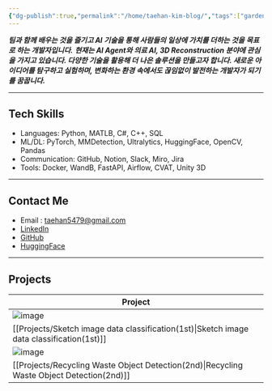 ```yaml
---
{"dg-publish":true,"permalink":"/home/taehan-kim-blog/","tags":["gardenEntry"],"created":"2024-11-08T18:48:01.723+09:00","updated":"2025-02-15T06:16:46.197+09:00"}
---
```


***팀과 함께 배우는 것을 즐기고 AI 기술을 통해 사람들의 일상에 가치를 더하는 것을 목표로 하는 개발자입니다.***
***현재는 AI Agent와 의료 AI, 3D Reconstruction 분야에 관심을 가지고 있습니다. 다양한 기술을 활용해 더 나은 솔루션을 만들고자 합니다. 새로운 아이디어를 탐구하고 실험하며, 변화하는 환경 속에서도 끊임없이 발전하는 개발자가 되기를 꿈꿉니다.***

---
## **Tech Skills**
- Languages: Python, MATLB, C#, C++, SQL
- ML/DL: PyTorch, MMDetection, Ultralytics, HuggingFace, OpenCV, Pandas
- Communication: GitHub, Notion, Slack, Miro, Jira
- Tools: Docker, WandB, FastAPI, Airflow, CVAT, Unity 3D
---
## **Contact Me**
- Email : taehan5479@gmail.com
- [LinkedIn](https://www.linkedin.com/in/taehan-kim-080099322/)
- [GitHub](https://github.com/taehan79-kim)
- [HuggingFace](https://huggingface.co/taehan5479)
---
## Projects

| Project                                                                                   |
| ----------------------------------------------------------------------------------------- |
| ![image](https://github.com/user-attachments/assets/e889ae72-c64f-48bb-95f0-ce7c73d56e4c) |
| [[Projects/Sketch image data classification(1st)\|Sketch image data classification(1st)]]                                                 |
| ![image](https://github.com/user-attachments/assets/c3f7a3e7-dffc-427e-ac34-57b2c4659b21) |
| [[Projects/Recycling Waste Object Detection(2nd)\|Recycling Waste Object Detection(2nd)]]                                                 |